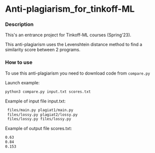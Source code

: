 # Anti-plagiarism_for_tinkoff-ML

### Description

This's an entrance project for Tinkoff-ML courses (Spring'23).

This anti-plagiarism uses the Levenshtein distance method to find a similarity score between 2 programs.


### How to use

To use this anti-plagiarism you need to download code from ```compare.py ```

Launch example:
   ```sh
   python3 compare.py input.txt scores.txt
   ```
Example of input file input.txt:
   ```sh
    files/main.py plagiat1/main.py
    files/lossy.py plagiat2/lossy.py
    files/lossy.py files/lossy.py
   ```
Example of output file scores.txt:
   ```sh
   0.63
   0.84
   0.153
   ```
   

